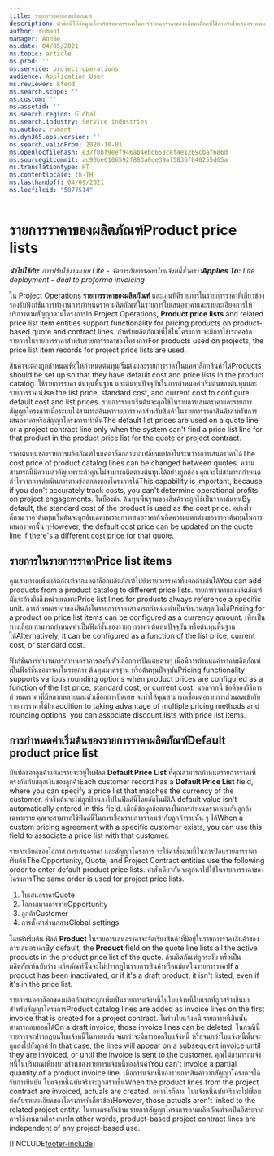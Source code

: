 ```yaml
---
title: รายการราคาของผลิตภัณฑ์
description: หัวข้อนี้ให้ข้อมูลเกี่ยวกับรายการราคาในการกำหนดราคาของแค็ตตาล็อกที่ใช้สำหรับใบเสนอราคาและสัญญาของโครงการ
author: rumant
manager: AnnBe
ms.date: 04/05/2021
ms.topic: article
ms.prod: ''
ms.service: project-operations
audience: Application User
ms.reviewer: kfend
ms.search.scope: ''
ms.custom: ''
ms.assetid: ''
ms.search.region: Global
ms.search.industry: Service industries
ms.author: rumant
ms.dyn365.ops.version: ''
ms.search.validFrom: 2020-10-01
ms.openlocfilehash: e37f0bf9eef946ab4ebd658cef4e1269cbaf686d
ms.sourcegitcommit: ac90be6106592f883a0de39a75836fb40255d65a
ms.translationtype: HT
ms.contentlocale: th-TH
ms.lasthandoff: 04/09/2021
ms.locfileid: "5877514"
---
```

# <a name="product-price-lists"></a><span data-ttu-id="b497f-103">รายการราคาของผลิตภัณฑ์</span><span class="sxs-lookup"><span data-stu-id="b497f-103">Product price lists</span></span>

<span data-ttu-id="b497f-104">_**นำไปใช้กับ:** การปรับใช้งานแบบ Lite - จัดการกับการออกใบแจ้งหนี้ชั่วคราว_</span><span class="sxs-lookup"><span data-stu-id="b497f-104">_**Applies To:** Lite deployment - deal to proforma invoicing_</span></span>

 <span data-ttu-id="b497f-105">ใน Project Operations **รายการราคาของผลิตภัณฑ์** และเอนทิตีรายการในรายการราคาที่เกี่ยวข้องรองรับฟังก์ชันการทำงานการกำหนดราคาผลิตภัณฑ์ในรายการใบเสนอราคาและรายละเอียดการให้บริการตามสัญญาตามโครงการ</span><span class="sxs-lookup"><span data-stu-id="b497f-105">In Project Operations, **Product price lists** and related price list item entities support functionality for pricing products on product-based quote and contract lines.</span></span> <span data-ttu-id="b497f-106">สำหรับผลิตภัณฑ์ที่ใช้ในโครงการ จะมีการใช้เรกคอร์ดรายการในรายการราคาสำหรับรายการราคาของโครงการ</span><span class="sxs-lookup"><span data-stu-id="b497f-106">For products used on projects, the price list item records for project price lists are used.</span></span> 

<span data-ttu-id="b497f-107">สินค้าจะต้องถูกกำหนดเพื่อให้กำหนดต้นทุนเริ่มต้นและรายการราคาในแคตาล็อกสินค้าได้</span><span class="sxs-lookup"><span data-stu-id="b497f-107">Products should be set up so that they have default cost and price lists in the product catalog.</span></span> <span data-ttu-id="b497f-108">ใช้รายการราคา ต้นทุนพื้นฐาน และต้นทุนปัจจุบันในการกำหนดค่าเริ่มต้นของต้นทุนและรายการราคา</span><span class="sxs-lookup"><span data-stu-id="b497f-108">Use the list price, standard cost, and current cost to configure default cost and list prices.</span></span> <span data-ttu-id="b497f-109">รายการราคาเริ่มต้นจะถูกใช้ในรายการเสนอราคาและรายการสัญญาโครงการเมื่อระบบไม่สามารถค้นหารายการราคาสำหรับสินค้าในรายการราคาสินค้าสำหรับการเสนอราคาหรือสัญญาโครงการเท่านั้น</span><span class="sxs-lookup"><span data-stu-id="b497f-109">The default list prices are used on a quote line or a project contract line only when the system can't find a price list line for that product in the product price list for the quote or project contract.</span></span>

<span data-ttu-id="b497f-110">ราคาต้นทุนของรายการผลิตภัณฑ์ในแคตาล็อกสามาถเปลี่ยนแปลงในระหว่างการเสนอราคาได้</span><span class="sxs-lookup"><span data-stu-id="b497f-110">The cost price of product catalog lines can be changed between quotes.</span></span> <span data-ttu-id="b497f-111">ความสามารถนี้มีความสำคัญ เพราะถ้าคุณไม่สามารถติดตามต้นทุนได้อย่างถูกต้อง คุณจะไม่สามารถกำหนดกำไรจากการดำเนินการตามข้อตกลงของโครงการได้</span><span class="sxs-lookup"><span data-stu-id="b497f-111">This capability is important, because if you don't accurately track costs, you can't determine operational profits on project engagements.</span></span> <span data-ttu-id="b497f-112">ในบื้องต้น ต้นทุนพื้นฐานของสินค้าจะถูกใช้เป็นราคาต้นทุน</span><span class="sxs-lookup"><span data-stu-id="b497f-112">By default, the standard cost of the product is used as the cost price.</span></span> <span data-ttu-id="b497f-113">อย่างไรก็ตาม ราคาต้นทุนเริ่มต้นจะถูกอัพเดตบนรายการเสนอราคาถ้าเกิดความแตกต่างของราคาต้นทุนในการเสนอราคานั้น ๆ</span><span class="sxs-lookup"><span data-stu-id="b497f-113">However, the default cost price can be updated on the quote line if there's a different cost price for that quote.</span></span>

## <a name="price-list-items"></a><span data-ttu-id="b497f-114">รายการในรายการราคา</span><span class="sxs-lookup"><span data-stu-id="b497f-114">Price list items</span></span>

<span data-ttu-id="b497f-115">คุณสามารถเพิ่มผลิตภัณฑ์จากแคตาล็อกผลิตภัณฑ์ไปยังรายการราคาที่แตกต่างกันได้</span><span class="sxs-lookup"><span data-stu-id="b497f-115">You can add products from a product catalog to different price lists.</span></span> <span data-ttu-id="b497f-116">รายการราคาของผลิตภัณฑ์มักจะอ้างอิงถึงหน่วยเฉพาะ</span><span class="sxs-lookup"><span data-stu-id="b497f-116">Price list lines for products always reference a specific unit.</span></span> <span data-ttu-id="b497f-117">การกำหนดราคาของสินค้าในรายการราคาสามารถกำหนดค่าเป็นจำนวนสกุลเงินได้</span><span class="sxs-lookup"><span data-stu-id="b497f-117">Pricing for a product on price list items can be configured as a currency amount.</span></span> <span data-ttu-id="b497f-118">เพื่อเป็นทางเลือก สามารถกำหนดค่าเป็นฟังก์ชั่นของรายการราคา ต้นทุนปัจจุบัน หรือต้นทุนพื้นฐานได้</span><span class="sxs-lookup"><span data-stu-id="b497f-118">Alternatively, it can be configured as a function of the list price, current cost, or standard cost.</span></span>

<span data-ttu-id="b497f-119">ฟังก์ชันการทำงานการกำหนดราคารองรับตัวเลือกการปัดเศษต่างๆ เมือมีการกำหนดค่าราคาผลิตภัณฑ์เป็นฟังก์ชันของราคาในรายการ ต้นทุนมาตรฐาน หรือต้นทุนปัจจุบัน</span><span class="sxs-lookup"><span data-stu-id="b497f-119">Pricing functionality supports various rounding options when product prices are configured as a function of the list price, standard cost, or current cost.</span></span> <span data-ttu-id="b497f-120">นอกจากนี้ ข้อดีของวิธีการกำหนดราคาที่มีหลากหลายและตัวเลือกการปัดเศษ จะทำให้คุณสามารถเชื่อมต่อรายการส่วนลดเข้ากับรายการราคาได้</span><span class="sxs-lookup"><span data-stu-id="b497f-120">In addition to taking advantage of multiple pricing methods and rounding options, you can associate discount lists with price list items.</span></span> 

 
## <a name="default-product-price-list"></a><span data-ttu-id="b497f-121">การกำหนดค่าเริ่มต้นของรายการราคาผลิตภัณฑ์</span><span class="sxs-lookup"><span data-stu-id="b497f-121">Default product price list</span></span>
<span data-ttu-id="b497f-122">บันทึกของลูกค้าแต่ละรายจะอยู่ในฟิลด์ **Default Price List** ที่คุณสามารถกำหนดรายการราคาที่ตรงกันกับสกุลเงินของลูกค้า</span><span class="sxs-lookup"><span data-stu-id="b497f-122">Each customer record has a **Default Price List** field, where you can specify a price list that matches the currency of the customer.</span></span> <span data-ttu-id="b497f-123">ค่าเริ่มต้นจะไม่ถูกป้อนลงไปในฟิลด์นี้โดยอัตโนมัติ</span><span class="sxs-lookup"><span data-stu-id="b497f-123">A default value isn't automatically entered in this field.</span></span> <span data-ttu-id="b497f-124">เมื่อมีข้อมูลข้อตกลงในการกำหนดราคาเองกับลูกค้าเฉพาะราย คุณจะสามารถใช้ฟิลด์นี้ในการเชื่อมรายการราคาเข้ากับลูกค้ารายนั้น ๆ ได้</span><span class="sxs-lookup"><span data-stu-id="b497f-124">When a custom pricing agreement with a specific customer exists, you can use this field to associate a price list with that customer.</span></span>

<span data-ttu-id="b497f-125">รายละเอียดของโอกาส การเสนอราคา และสัญญาโครงการ จะใช้คำสั่งตามนี้ในการป้อนรายการราคาเริ่มต้น</span><span class="sxs-lookup"><span data-stu-id="b497f-125">The Opportunity, Quote, and Project Contract entities use the following order to enter default product price lists.</span></span> <span data-ttu-id="b497f-126">คำสั่งเดียวกันจะถูกนำไปใข้ในรายการราคาของโครงการ</span><span class="sxs-lookup"><span data-stu-id="b497f-126">The same order is used for project price lists.</span></span>

1.  <span data-ttu-id="b497f-127">ใบเสนอราคา</span><span class="sxs-lookup"><span data-stu-id="b497f-127">Quote</span></span>
2.  <span data-ttu-id="b497f-128">โอกาสทางการขาย</span><span class="sxs-lookup"><span data-stu-id="b497f-128">Opportunity</span></span>
3.  <span data-ttu-id="b497f-129">ลูกค้า</span><span class="sxs-lookup"><span data-stu-id="b497f-129">Customer</span></span>
4.  <span data-ttu-id="b497f-130">การตั้งค่าส่วนกลาง</span><span class="sxs-lookup"><span data-stu-id="b497f-130">Global settings</span></span> 

<span data-ttu-id="b497f-131">โดยค่าเริ่มต้น ฟิลด์ **Product** ในรายการเสนอราคาจะจัดเรียงสินค้าที่มีอยู่ในรายการราคาสินค้าของการเสนอราคา</span><span class="sxs-lookup"><span data-stu-id="b497f-131">By default, the **Product** field on the quote line lists all the active products in the product price list of the quote.</span></span> <span data-ttu-id="b497f-132">ถ้าผลิตภัณฑ์ถูกระงับ หรือเป็นผลิตภัณฑ์ฉบับร่าง ผลิตภัณฑ์นั้นจะไม่ปรากฎในรายการสินค้าหรือแม้แต่ในรายการราคา</span><span class="sxs-lookup"><span data-stu-id="b497f-132">If a product has been inactivated, or if it's a draft product, it isn't listed, even if it's in the price list.</span></span> 

<span data-ttu-id="b497f-133">รายการแคตาล็อกของผลิตภัณฑ์จะถูกเพิ่มเป็นรายการแจ้งหนี้ในใบแจ้งหนี้ใบแรกที่ถูกสร้างขึ้นมาสำหรับสัญญาโครงการ</span><span class="sxs-lookup"><span data-stu-id="b497f-133">Product catalog lines are added as invoice lines on the first invoice that is created for a project contract.</span></span> <span data-ttu-id="b497f-134">ในร่างใบแจ้งหนี้ รายการหนี้สินนั้นสามารถลบออกได้</span><span class="sxs-lookup"><span data-stu-id="b497f-134">On a draft invoice, those invoice lines can be deleted.</span></span> <span data-ttu-id="b497f-135">ในกรณีนี้ รายการจะปรากฎบนใบแจ้งหนี้ในภายหลัง จนกว่าจะมีการออกใบแจ้งหนี้ หรือจนกว่าใบแจ้งหนี้นั้นจะถูกส่งไปยังลูกค้า</span><span class="sxs-lookup"><span data-stu-id="b497f-135">In that case, the lines will appear on a subsequent invoice until they are invoiced, or until the invoice is sent to the customer.</span></span> <span data-ttu-id="b497f-136">คุณไม่สามารถแจ้งหนี้ในปริมาณเพียงบางส่วนของรายการแจ้งหนี้ของสินค้า</span><span class="sxs-lookup"><span data-stu-id="b497f-136">You can't invoice a partial quantity of a product invoice line.</span></span> <span data-ttu-id="b497f-137">เมื่อการแจ้งหนี้ของรายการสินค้าจากสัญญาโครงการได้รับการยืนยัน ใบแจ้งหนี้ฉบับจริงจะถูกสร้างขึ้น</span><span class="sxs-lookup"><span data-stu-id="b497f-137">When the product lines from the project contract are invoiced, actuals are created.</span></span> <span data-ttu-id="b497f-138">อย่างไรก็ตาม ใบแจ้งหนี้ฉบับจริงจะไม่เชื่อมต่อกับรายละเอียดของโครงการที่เกี่ยวข้อง</span><span class="sxs-lookup"><span data-stu-id="b497f-138">However, those actuals aren't linked to the related project entity.</span></span> <span data-ttu-id="b497f-139">ในทางตรงกันข้าม รายการสัญญาโครงการตามผลิตภัณฑ์จะเป็นอิสระจากการใช้งานตามโครงการ</span><span class="sxs-lookup"><span data-stu-id="b497f-139">In other words, product-based project contract lines are independent of any project-based use.</span></span> 


[!INCLUDE[footer-include](../includes/footer-banner.md)]
